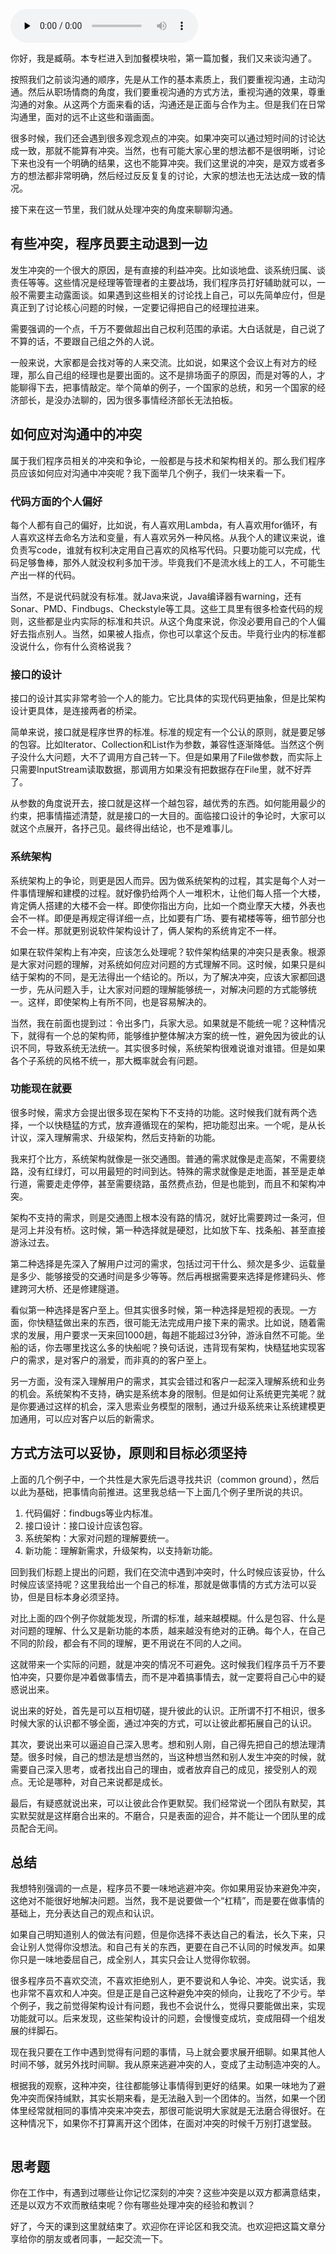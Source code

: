 <audio id="audio" title="28 | 沟通中的冲突：什么时候应该妥协，什么时候应该坚持？" controls="" preload="none"><source id="mp3" src="https://static001.geekbang.org/resource/audio/ce/6c/ce518112b1edb7fdb79c16e108241b6c.mp3"></audio>

你好，我是臧萌。本专栏进入到加餐模块啦，第一篇加餐，我们又来谈沟通了。

按照我们之前谈沟通的顺序，先是从工作的基本素质上，我们要重视沟通，主动沟通。然后从职场情商的角度，我们要重视沟通的方式方法，重视沟通的效果，尊重沟通的对象。从这两个方面来看的话，沟通还是正面与合作为主。但是我们在日常沟通里，面对的远不止这些和谐画面。

很多时候，我们还会遇到很多观念观点的冲突。如果冲突可以通过短时间的讨论达成一致，那就不能算有冲突。当然，也有可能大家心里的想法都不是很明晰，讨论下来也没有一个明确的结果，这也不能算冲突。我们这里说的冲突，是双方或者多方的想法都非常明确，然后经过反反复复的讨论，大家的想法也无法达成一致的情况。

接下来在这一节里，我们就从处理冲突的角度来聊聊沟通。

## 有些冲突，程序员要主动退到一边

发生冲突的一个很大的原因，是有直接的利益冲突。比如谈地盘、谈系统归属、谈责任等等。这些情况是经理等管理者的主要战场，我们程序员打好辅助就可以，一般不需要主动露面谈。如果遇到这些相关的讨论找上自己，可以先简单应付，但是真正到了讨论核心问题的时候，一定要记得把自己的经理拉进来。

需要强调的一个点，千万不要做超出自己权利范围的承诺。大白话就是，自己说了不算的话，不要跟自己组之外的人说。

一般来说，大家都是会找对等的人来交流。比如说，如果这个会议上有对方的经理，那么自己组的经理也是要出面的。这不是排场面子的原因，而是对等的人，才能聊得下去，把事情敲定。举个简单的例子，一个国家的总统，和另一个国家的经济部长，是没办法聊的，因为很多事情经济部长无法拍板。

## 如何应对沟通中的冲突

属于我们程序员相关的冲突和争论，一般都是与技术和架构相关的。那么我们程序员应该如何应对沟通中冲突呢？我下面举几个例子，我们一块来看一下。

### 代码方面的个人偏好

每个人都有自己的偏好，比如说，有人喜欢用Lambda，有人喜欢用for循环，有人喜欢这样去命名方法和变量，有人喜欢另外一种风格。从我个人的建议来说，谁负责写code，谁就有权利决定用自己喜欢的风格写代码。只要功能可以完成，代码足够鲁棒，那外人就没权利多加干涉。毕竟我们不是流水线上的工人，不可能生产出一样的代码。

当然，不是说代码就没有标准。就Java来说，Java编译器有warning，还有Sonar、PMD、Findbugs、Checkstyle等工具。这些工具里有很多检查代码的规则，这些都是业内实际的标准和共识。从这个角度来说，你没必要用自己的个人偏好去指点别人。当然，如果被人指点，你也可以拿这个反击。毕竟行业内的标准都没说什么，你有什么资格说我？

### 接口的设计

接口的设计其实非常考验一个人的能力。它比具体的实现代码更抽象，但是比架构设计更具体，是连接两者的桥梁。

简单来说，接口就是程序世界的标准。标准的规定有一个公认的原则，就是要足够的包容。比如Iterator、Collection和List作为参数，兼容性逐渐降低。当然这个例子没什么大问题，大不了调用方自己转一下。但是如果用了File做参数，而实际上只需要InputStream读取数据，那调用方如果没有把数据存在File里，就不好弄了。

从参数的角度说开去，接口就是这样一个越包容，越优秀的东西。如何能用最少的约束，把事情描述清楚，就是接口的一大目的。面临接口设计的争论时，大家可以就这个点展开，各抒己见。最终得出结论，也不是难事儿。

### 系统架构

系统架构上的争论，则更是因人而异。因为做系统架构的过程，其实是每个人对一件事情理解和建模的过程。就好像扔给两个人一堆积木，让他们每人搭一个大楼，肯定俩人搭建的大楼不会一样。即使你指出方向，比如一个商业摩天大楼，外表也会不一样。即便是再规定得详细一点，比如要有广场、要有裙楼等等，细节部分也不会一样。那就更别说软件架构设计了，俩人架构的系统肯定不一样。

如果在软件架构上有冲突，应该怎么处理呢？软件架构结果的冲突只是表象。根源是大家对问题的理解，对系统如何应对问题的方式理解不同。这时候，如果只是纠结于架构的不同，是无法得出一个结论的。所以，为了解决冲突，应该大家都回退一步，先从问题入手，让大家对问题的理解能够统一，对解决问题的方式能够统一。这样，即使架构上有所不同，也是容易解决的。

当然，我在前面也提到过：令出多门，兵家大忌。如果就是不能统一呢？这种情况下，就得有一个总的架构师，能够维护整体解决方案的统一性，避免因为彼此的认识不同，导致系统无法统一。其实很多时候，系统架构很难说谁对谁错。但是如果各个子系统的风格不统一，那大概率就会有问题。

### 功能现在就要

很多时候，需求方会提出很多现在架构下不支持的功能。这时候我们就有两个选择，一个以快糙猛的方式，放弃遵循现在的架构，把功能怼出来。一个呢，是从长计议，深入理解需求、升级架构，然后支持新的功能。

我来打个比方，系统架构就像是一张交通图。普通的需求就像是走高架，不需要绕路，没有红绿灯，可以用最短的时间到达。特殊的需求就像是走地面，甚至是走单行道，需要走走停停，甚至需要绕路，虽然费点劲，但是也能到，而且不和架构冲突。

架构不支持的需求，则是交通图上根本没有路的情况，就好比需要跨过一条河，但是河上并没有桥。这时候，第一种选择就是硬怼，比如放下车、找条船、甚至直接游泳过去。

第二种选择是先深入了解用户过河的需求，包括过河干什么、频次是多少、运载量是多少、能够接受的交通时间是多少等等。然后再根据需要来选择是修建码头、修建跨河大桥、还是修建隧道。

看似第一种选择是客户至上。但其实很多时候，第一种选择是短视的表现。一方面，你快糙猛做出来的东西，很可能无法完成用户接下来的需求。比如说，随着需求的发展，用户要求一天来回1000趟，每趟不能超过3分钟，游泳自然不可能。坐船的话，你去哪里找这么多的快船呢？换句话说，违背现有架构，快糙猛地实现客户的需求，是对客户的溺爱，而非真的的客户至上。

另一方面，没有深入理解用户的需求，其实会错过和客户一起深入理解系统和业务的机会。系统架构不支持，确实是系统本身的限制。但是如何让系统更完美呢？就是你要通过这样的机会，深入思索业务模型的限制，通过升级系统来让系统建模更加通用，可以应对客户以后的新需求。

## 方式方法可以妥协，原则和目标必须坚持

上面的几个例子中，一个共性是大家先后退寻找共识（common ground），然后以此为基础，把事情向前推进。这里我总结一下上面几个例子里所说的共识。

1. 代码偏好：findbugs等业内标准。
1. 接口设计：接口设计应该包容。
1. 系统架构：大家对问题的理解要统一。
1. 新功能：理解新需求，升级架构，以支持新功能。

回到我们标题上提出的问题，我们在交流中遇到冲突时，什么时候应该妥协，什么时候应该坚持呢？这里我给出一个自己的标准，那就是做事情的方式方法可以妥协，但是目标本身必须坚持。

对比上面的四个例子你就能发现，所谓的标准，越来越模糊。什么是包容、什么是对问题的理解、什么又是新功能的本质，越来越没有绝对的正确。每个人，在自己不同的阶段，都会有不同的理解，更不用说在不同的人之间。

这就带来一个实际的问题，就是冲突的情况不可避免。这时候我们程序员千万不要怕冲突，只要你是冲着做事情去，而不是冲着搞事情去，就一定要将自己心中的疑惑说出来。

说出来的好处，首先是可以互相切磋，提升彼此的认识。正所谓不打不相识，很多时候大家的认识都不够全面，通过冲突的方式，可以让彼此都拓展自己的认识。

其次，要说出来可以逼迫自己深入思考。想和别人刚，自己得先把自己的想法理清楚。很多时候，自己的想法是想当然的，当这种想当然和别人发生冲突的时候，就需要自己深入思考，或者找出自己的理由，或者放弃自己的成见，接受别人的观点。无论是哪种，对自己来说都是成长。

最后，有疑惑就说出来，可以让彼此合作更默契。我们经常说一个团队有默契，其实默契就是这样磨合出来的。不磨合，只是表面的迎合，并不能让一个团队里的成员配合无间。

## 总结

我想特别强调的一点是，程序员不要一味地逃避冲突。你如果用妥协来避免冲突，这绝对不能很好地解决问题。当然，我不是说要做一个“杠精”，而是要在做事情的基础上，充分表达自己的观点和认识。

如果自己明知道别人的做法有问题，但是你选择不表达自己的看法，长久下来，只会让别人觉得你没想法。和自己有关的东西，更要在自己不认同的时候发声。如果你只是一味地委屈自己，成全别人，其实只会让人觉得你软弱。

很多程序员不喜欢交流，不喜欢拒绝别人，更不要说和人争论、冲突。说实话，我也非常不喜欢和人冲突。但是正是自己这种避免冲突的倾向，让我吃了不少亏。举个例子，我之前觉得架构设计有问题，我也不会说什么，觉得只要能做出来，实现功能就可以。后来发现，这些架构设计的问题，会慢慢变成坑，变成阻碍一个组发展的绊脚石。

现在我只要在工作中遇到觉得有问题的事情，马上就会要求展开细聊。如果其他人时间不够，就另外找时间聊。我从原来逃避冲突的人，变成了主动制造冲突的人。

根据我的观察，这种冲突，往往都能够让事情得到更好的结果。如果一味地为了避免冲突而保持缄默，其实长期来看，是无法融入到一个团体的。当然，如果一个团体里经常就相同的事情冲突来冲突去，那很可能说明大家就是无法磨合得很好。在这种情况下，如果你不打算离开这个团体，在面对冲突的时候千万别打退堂鼓。

<img src="https://static001.geekbang.org/resource/image/33/ab/331fd86e302702ee867c195564abb7ab.png" alt="">

## 思考题

你在工作中，有遇到过哪些让你记忆深刻的冲突？这些冲突是以双方都满意结束，还是以双方不欢而散结束呢？你有哪些处理冲突的经验和教训？

好了，今天的课到这里就结束了。欢迎你在评论区和我交流。也欢迎把这篇文章分享给你的朋友或者同事，一起交流一下。
